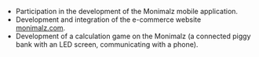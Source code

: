 * Participation in the development of the Monimalz mobile application.
* Development and integration of the e-commerce website [monimalz.com](https://monimalz.com).
* Development of a calculation game on the Monimalz (a connected piggy bank with an LED screen, communicating with a phone).